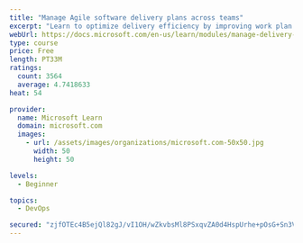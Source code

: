 ```yaml
---
title: "Manage Agile software delivery plans across teams"
excerpt: "Learn to optimize delivery efficiency by improving work plan visibility across teams."
webUrl: https://docs.microsoft.com/en-us/learn/modules/manage-delivery-plans/
type: course
price: Free
length: PT33M
ratings:
  count: 3564
  average: 4.7418633
heat: 54

provider:
  name: Microsoft Learn
  domain: microsoft.com
  images:
    - url: /assets/images/organizations/microsoft.com-50x50.jpg
      width: 50
      height: 50

levels:
  - Beginner

topics:
  - DevOps

secured: "zjfOTEc4B5ejQl82gJ/vI1OH/wZkvbsMl8PSxqvZA0d4HspUrhe+pOsG+Sn3ViTJamFHxnLbgqNEbjFJ8gRBXwqqAQ3tAPvTXkq+naOuRMG4EwuNtzGADIRRwDJE9UGA/XyBh4vQ+4/JPMOSaxGG5j/Tib96DerX4ArBhICTia/0VVKw36r6joBT/A8n0YltqiX7J/8OrKOJhwxfX7HqAObEVr/Oi/Hp2FvVIHF/ndqX3zCHLA8/uhpvKHA3F/dH1fFYCmvoo8GalJTyAOoBWMFETmfUy2qrnEBhnB6cMV2l6WIxkpOoCzbQb6wvcwjoAC9RB41E7it7pE6FP57LaR/2HgtMm7NqvbfxQrsiyiYPgV3H8c5MaMvzZpNtgRlS7s1mQOQHdHl3RubZ0111xs/dQ3Q9HX4I49HVZ4GCjew=;awLncJ7xYHPX99K8z76XqA=="
---
```


